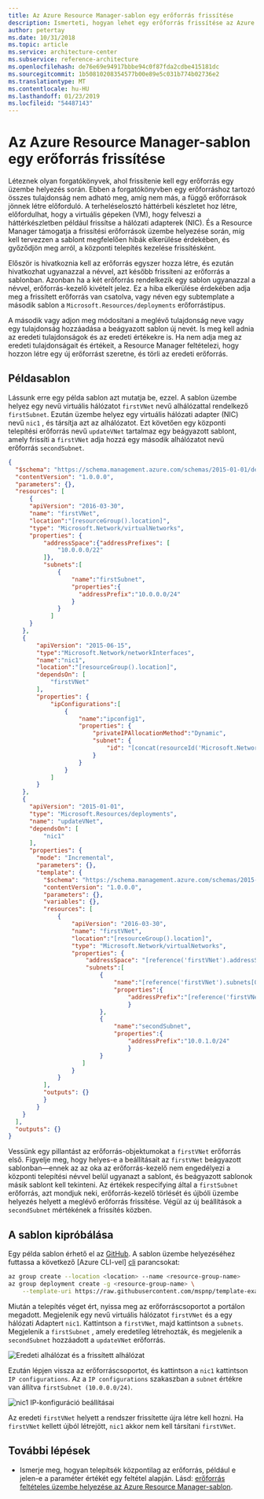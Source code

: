 ```yaml
---
title: Az Azure Resource Manager-sablon egy erőforrás frissítése
description: Ismerteti, hogyan lehet egy erőforrás frissítése az Azure Resource Manager-sablonok bővítése.
author: petertay
ms.date: 10/31/2018
ms.topic: article
ms.service: architecture-center
ms.subservice: reference-architecture
ms.openlocfilehash: de76e69e94917bbbe94c0f87fda2cdbe415181dc
ms.sourcegitcommit: 1b50810208354577b00e89e5c031b774b02736e2
ms.translationtype: MT
ms.contentlocale: hu-HU
ms.lasthandoff: 01/23/2019
ms.locfileid: "54487143"
---
```

# <a name="update-a-resource-in-an-azure-resource-manager-template"></a>Az Azure Resource Manager-sablon egy erőforrás frissítése

Léteznek olyan forgatókönyvek, ahol frissítenie kell egy erőforrás egy üzembe helyezés során. Ebben a forgatókönyvben egy erőforráshoz tartozó összes tulajdonság nem adható meg, amíg nem más, a függő erőforrások jönnek létre előforduló. A terheléselosztó háttérbeli készletet hoz létre, előfordulhat, hogy a virtuális gépeken (VM), hogy felveszi a háttérkészletben például frissítse a hálózati adapterek (NIC). És a Resource Manager támogatja a frissítési erőforrások üzembe helyezése során, míg kell tervezzen a sablont megfelelően hibák elkerülése érdekében, és győződjön meg arról, a központi telepítés kezelése frissítésként.

Először is hivatkoznia kell az erőforrás egyszer hozza létre, és ezután hivatkozhat ugyanazzal a névvel, azt később frissíteni az erőforrás a sablonban. Azonban ha a két erőforrás rendelkezik egy sablon ugyanazzal a névvel, erőforrás-kezelő kivételt jelez. Ez a hiba elkerülése érdekében adja meg a frissített erőforrás van csatolva, vagy néven egy subtemplate a második sablon a `Microsoft.Resources/deployments` erőforrástípus.

A második vagy adjon meg módosítani a meglévő tulajdonság neve vagy egy tulajdonság hozzáadása a beágyazott sablon új nevét. Is meg kell adnia az eredeti tulajdonságok és az eredeti értékekre is. Ha nem adja meg az eredeti tulajdonságait és értékeit, a Resource Manager feltételezi, hogy hozzon létre egy új erőforrást szeretne, és törli az eredeti erőforrás.

## <a name="example-template"></a>Példasablon

Lássunk erre egy példa sablon azt mutatja be, ezzel. A sablon üzembe helyez egy nevű virtuális hálózatot `firstVNet` nevű alhálózattal rendelkező `firstSubnet`. Ezután üzembe helyez egy virtuális hálózati adapter (NIC) nevű `nic1` , és társítja azt az alhálózatot. Ezt követően egy központi telepítési erőforrás nevű `updateVNet` tartalmaz egy beágyazott sablont, amely frissíti a `firstVNet` adja hozzá egy második alhálózatot nevű erőforrás `secondSubnet`.

```json
{
  "$schema": "https://schema.management.azure.com/schemas/2015-01-01/deploymentTemplate.json#",
  "contentVersion": "1.0.0.0",
  "parameters": {},
  "resources": [
      {
      "apiVersion": "2016-03-30",
      "name": "firstVNet",
      "location":"[resourceGroup().location]",
      "type": "Microsoft.Network/virtualNetworks",
      "properties": {
          "addressSpace":{"addressPrefixes": [
              "10.0.0.0/22"
          ]},
          "subnets":[
              {
                  "name":"firstSubnet",
                  "properties":{
                    "addressPrefix":"10.0.0.0/24"
                  }
              }
            ]
      }
    },
    {
        "apiVersion": "2015-06-15",
        "type":"Microsoft.Network/networkInterfaces",
        "name":"nic1",
        "location":"[resourceGroup().location]",
        "dependsOn": [
            "firstVNet"
        ],
        "properties": {
            "ipConfigurations":[
                {
                    "name":"ipconfig1",
                    "properties": {
                        "privateIPAllocationMethod":"Dynamic",
                        "subnet": {
                            "id": "[concat(resourceId('Microsoft.Network/virtualNetworks','firstVNet'),'/subnets/firstSubnet')]"
                        }
                    }
                }
            ]
        }
    },
    {
      "apiVersion": "2015-01-01",
      "type": "Microsoft.Resources/deployments",
      "name": "updateVNet",
      "dependsOn": [
          "nic1"
      ],
      "properties": {
        "mode": "Incremental",
        "parameters": {},
        "template": {
          "$schema": "https://schema.management.azure.com/schemas/2015-01-01/deploymentTemplate.json#",
          "contentVersion": "1.0.0.0",
          "parameters": {},
          "variables": {},
          "resources": [
              {
                  "apiVersion": "2016-03-30",
                  "name": "firstVNet",
                  "location":"[resourceGroup().location]",
                  "type": "Microsoft.Network/virtualNetworks",
                  "properties": {
                      "addressSpace": "[reference('firstVNet').addressSpace]",
                      "subnets":[
                          {
                              "name":"[reference('firstVNet').subnets[0].name]",
                              "properties":{
                                  "addressPrefix":"[reference('firstVNet').subnets[0].properties.addressPrefix]"
                                  }
                          },
                          {
                              "name":"secondSubnet",
                              "properties":{
                                  "addressPrefix":"10.0.1.0/24"
                                  }
                          }
                     ]
                  }
              }
          ],
          "outputs": {}
          }
        }
    }
  ],
  "outputs": {}
}
```

Vessünk egy pillantást az erőforrás-objektumokat a `firstVNet` erőforrás első. Figyelje meg, hogy helyes-e a beállításait az `firstVNet` beágyazott sablonban&mdash;ennek az az oka az erőforrás-kezelő nem engedélyezi a központi telepítési névvel belül ugyanazt a sablont, és beágyazott sablonok másik sablont kell tekinteni. Az értékek respecifying által a `firstSubnet` erőforrás, azt mondjuk neki, erőforrás-kezelő törlését és újbóli üzembe helyezés helyett a meglévő erőforrás frissítése. Végül az új beállítások a `secondSubnet` mértékének a frissítés közben.

## <a name="try-the-template"></a>A sablon kipróbálása

Egy példa sablon érhető el az [GitHub][github]. A sablon üzembe helyezéséhez futtassa a következő [Azure CLI-vel] [ cli] parancsokat:

```bash
az group create --location <location> --name <resource-group-name>
az group deployment create -g <resource-group-name> \
    --template-uri https://raw.githubusercontent.com/mspnp/template-examples/master/example1-update/deploy.json
```

Miután a telepítés véget ért, nyissa meg az erőforráscsoportot a portálon megadott. Megjelenik egy nevű virtuális hálózatot `firstVNet` és a egy hálózati Adaptert `nic1`. Kattintson a `firstVNet`, majd kattintson a `subnets`. Megjelenik a `firstSubnet` , amely eredetileg létrehozták, és megjelenik a `secondSubnet` hozzáadott a `updateVNet` erőforrás.

![Eredeti alhálózat és a frissített alhálózat](../_images/firstVNet-subnets.png)

Ezután lépjen vissza az erőforráscsoportot, és kattintson a `nic1` kattintson `IP configurations`. Az a `IP configurations` szakaszban a `subnet` értékre van állítva `firstSubnet (10.0.0.0/24)`.

![nic1 IP-konfiguráció beállításai](../_images/nic1-ipconfigurations.png)

Az eredeti `firstVNet` helyett a rendszer frissítette újra létre kell hozni. Ha `firstVNet` kellett újból létrejött, `nic1` akkor nem kell társítani `firstVNet`.

## <a name="next-steps"></a>További lépések

* Ismerje meg, hogyan telepítsék központilag az erőforrás, például e jelen-e a paraméter értékét egy feltétel alapján. Lásd: [erőforrás feltételes üzembe helyezése az Azure Resource Manager-sablon](./conditional-deploy.md).

[cli]: /cli/azure/?view=azure-cli-latest
[github]: https://github.com/mspnp/template-examples
